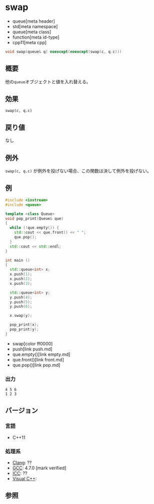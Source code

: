 # swap
* queue[meta header]
* std[meta namespace]
* queue[meta class]
* function[meta id-type]
* cpp11[meta cpp]

```cpp
void swap(queue& q) noexcept(noexcept(swap(c, q.c)))
```

## 概要
他の`queue`オブジェクトと値を入れ替える。


## 効果
`swap(c, q.c)`


## 戻り値
なし


## 例外
`swap(c, q.c)` が例外を投げない場合、この関数は決して例外を投げない。


## 例
```cpp example
#include <iostream>
#include <queue>

template <class Queue>
void pop_print(Queue& que)
{
  while (!que.empty()) {
    std::cout << que.front() << " ";
    que.pop();
  }
  std::cout << std::endl;
}

int main ()
{
  std::queue<int> x;
  x.push(1);
  x.push(2);
  x.push(3);

  std::queue<int> y;
  y.push(4);
  y.push(5);
  y.push(6);

  x.swap(y);

  pop_print(x);
  pop_print(y);
}
```
* swap[color ff0000]
* push[link push.md]
* que.empty()[link empty.md]
* que.front()[link front.md]
* que.pop()[link pop.md]

### 出力
```
4 5 6 
1 2 3 
```

## バージョン
### 言語
- C++11

### 処理系
- [Clang](/implementation.md#clang): ??
- [GCC](/implementation.md#gcc): 4.7.0 [mark verified]
- [ICC](/implementation.md#icc): ??
- [Visual C++](/implementation.md#visual_cpp): 


## 参照
